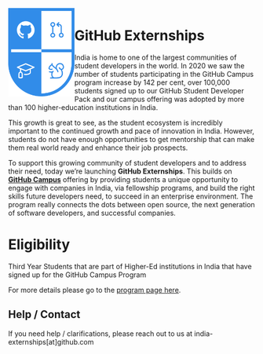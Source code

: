 <img align="left" height="180" src="assets/fellowship%402x.png">

# **GitHub Externships**


India is home to one of the largest communities of student developers in the world. In 2020 we saw the number of students participating in the GitHub Campus program increase by 142 per cent, over 100,000 students signed up to our GitHub Student Developer Pack and our campus offering was adopted by more than 100 higher-education institutions in India.

This growth is great to see, as the student ecosystem is incredibly important to the continued growth and pace of innovation in India.  However, students do not have enough opportunities to get mentorship that can make them real world ready and enhance their job prospects. 

To support this growing community of student developers and to address their need, today we’re launching **GitHub Externships**. This builds on **[GitHub Campus](https://education.github.com/schools)** offering by providing students a unique opportunity to engage with companies in India, via fellowship programs, and build the right skills future developers need, to succeed in an enterprise environment. The program really connects the dots between open source, the next generation of software developers, and successful companies.


# Eligibility

Third Year Students that are part of Higher-Ed institutions in India that have signed up for the GitHub Campus Program

For more details please go to the [program page here](http://incubateind.com/externship/).

## Help / Contact

If you need help / clarifications, please reach out to us at india-externships[at]github.com 
